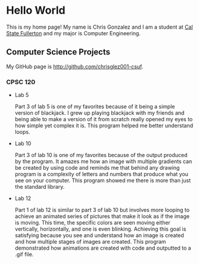 # Hello World

This is my home page! My name is Chris Gonzalez and I am a student at [Cal State Fullerton](http://www.fullerton.edu/) and my major is Computer Engineering.

## Computer Science Projects

My GitHub page is http://github.com/chrisglez001-csuf.

### CPSC 120

* Lab 5

    Part 3 of lab 5 is one of my favorites because of it being a simple
    version of blackjack. I grew up playing blackjack with my friends and
    being able to make a version of it from scratch really opened my eyes to
    how simple yet complex it is. This program helped me better understand
    loops.

* Lab 10

    Part 3 of lab 10 is one of my favorites because of the output produced by
    the program. It amazes me how an image with multiple gradients can be
    created by using code and reminds me that behind any drawing program is a
    complexity of letters and numbers that produce what you see on your
    computer. This program showed me there is more than just the standard
    library.

* Lab 12

    Part 1 of lab 12 is similar to part 3 of lab 10 but involves more looping
    to achieve an animated series of pictures that make it look as if the
    image is moving. This time, the specific colors are seen moving either
    vertically, horizontally, and one is even blinking. Achieving this goal is
    satisfying because you see and understand how an image is created and how
    multiple stages of images are created. This program demonstrated how
    animations are created with code and outputted to a .gif file.

